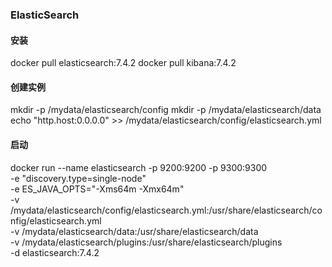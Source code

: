 ### ElasticSearch 

#### 安装
docker pull elasticsearch:7.4.2
docker pull kibana:7.4.2

#### 创建实例
mkdir -p /mydata/elasticsearch/config
mkdir -p /mydata/elasticsearch/data
echo "http.host:0.0.0.0" >> /mydata/elasticsearch/config/elasticsearch.yml

#### 启动
docker run --name elasticsearch -p 9200:9200 -p 9300:9300 \
-e  "discovery.type=single-node" \
-e ES_JAVA_OPTS="-Xms64m -Xmx64m" \
-v /mydata/elasticsearch/config/elasticsearch.yml:/usr/share/elasticsearch/config/elasticsearch.yml \
-v /mydata/elasticsearch/data:/usr/share/elasticsearch/data \
-v  /mydata/elasticsearch/plugins:/usr/share/elasticsearch/plugins \
-d elasticsearch:7.4.2
